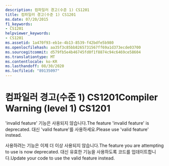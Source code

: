 ```yaml
---
description: 컴파일러 경고(수준 1) CS1201
title: 컴파일러 경고(수준 1) CS1201
ms.date: 07/20/2015
f1_keywords:
- CS1201
helpviewer_keywords:
- CS1201
ms.assetid: 1a470f93-eb1e-4b13-8539-f42bdfe5b980
ms.openlocfilehash: aa35f3c85bb8265731567ff69a1d373ecde03700
ms.sourcegitcommit: d579fb5e4b46745fd0f1f8874c94c6469ce58604
ms.translationtype: MT
ms.contentlocale: ko-KR
ms.lasthandoff: 08/30/2020
ms.locfileid: "89135097"
---
```

# <a name="compiler-warning-level-1-cs1201"></a><span data-ttu-id="53173-103">컴파일러 경고(수준 1) CS1201</span><span class="sxs-lookup"><span data-stu-id="53173-103">Compiler Warning (level 1) CS1201</span></span>
<span data-ttu-id="53173-104">'invalid feature' 기능은 사용되지 않습니다.</span><span class="sxs-lookup"><span data-stu-id="53173-104">The feature 'invalid feature' is deprecated.</span></span> <span data-ttu-id="53173-105">대신 'valid feature'를 사용하세요.</span><span class="sxs-lookup"><span data-stu-id="53173-105">Please use 'valid feature' instead.</span></span>  
  
 <span data-ttu-id="53173-106">사용하려는 기능은 이제 더 이상 사용되지 않습니다.</span><span class="sxs-lookup"><span data-stu-id="53173-106">The feature you are attempting to use is now deprecated.</span></span> <span data-ttu-id="53173-107">대신 유효한 기능을 사용하도록 코드를 업데이트합니다.</span><span class="sxs-lookup"><span data-stu-id="53173-107">Update your code to use the valid feature instead.</span></span>
